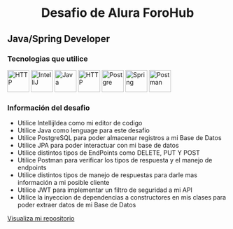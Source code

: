 <div align="center">
  <h1>Desafio de Alura ForoHub</h1>
</div>
<h2>Java/Spring Developer</h2>
<div>
  <h3>Tecnologias que utilice</h3>
  <div>
    <dl></dl>
    <img width="50" src="https://user-images.githubusercontent.com/25181517/192108372-f71d70ac-7ae6-4c0d-8395-51d8870c2ef0.png" alt="HTTP" title="Git"/>
    <img width="50" src="https://user-images.githubusercontent.com/25181517/192108890-200809d1-439c-4e23-90d3-b090cf9a4eea.png" alt="IntelliJ" title="IntelliJ"/>
    <img width="50" src="https://user-images.githubusercontent.com/25181517/117201156-9a724800-adec-11eb-9a9d-3cd0f67da4bc.png" alt="Java" title="Java"/>
    <img width="50" src="https://user-images.githubusercontent.com/25181517/192107854-765620d7-f909-4953-a6da-36e1ef69eea6.png" alt="HTTP" title="HTTP"/>
    <img width="50" src="https://user-images.githubusercontent.com/25181517/117208740-bfb78400-adf5-11eb-97bb-09072b6bedfc.png" alt="Postgre" title="Postgre"/>
    <img width="50" src="https://user-images.githubusercontent.com/25181517/183891303-41f257f8-6b3d-487c-aa56-c497b880d0fb.png" alt="Spring" title="Spring"/>
    <img width="50" src="https://user-images.githubusercontent.com/25181517/192109061-e138ca71-337c-4019-8d42-4792fdaa7128.png" alt="Postman" title="Postman"/>
    
    

  </div>
  <h3>Información del desafio</h3>
  <ul>
    <li>Utilice IntellijIdea como mi editor de codigo</li>
    <li>Utilice Java como lenguage para este desafio</li>
    <li>Utilice PostgreSQL para poder almacenar registros a mi Base de Datos</li>
    <li>Utilice JPA para poder interactuar con mi base de datos</li>
    <li>Utilice distintos tipos de EndPoints como DELETE, PUT Y POST</li>
    <li>Utilice Postman para verificar los tipos de respuesta y el manejo de endpoints</li>
    <li>Utilice distintos tipos de manejo de respuestas para darle mas información a mi posible cliente</li>
    <li>Utilice JWT para implementar un filtro de seguridad a mi API</li>
    <li>Utilice la inyeccion de dependencias a constructores en mis clases para poder extraer datos de mi Base de Datos</li>
  </ul>
  
</div>

<a href="https://github.com/AlexAZC/Spring-Desafio-ForoHub">Visualiza mi repositorio</a>
